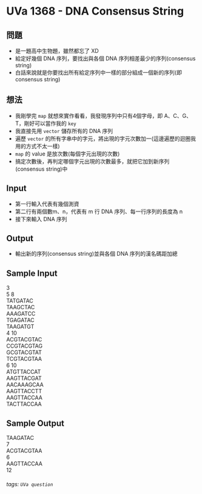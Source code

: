 # UVa 1368 - DNA Consensus String

## 問題
* 是一題高中生物題，雖然都忘了 XD
* 給定好幾個 DNA 序列，要找出與各個 DNA 序列相差最少的序列(consensus string)
* 白話來說就是你要找出所有給定序列中一樣的部分組成一個新的序列(即 consensus string)

## 想法
* 我剛學完 `map` 就想來實作看看，我發現序列中只有4個字母，即 A、C、G、T，剛好可以當作我的 `key`
* 我直接先用 `vector` 儲存所有的 DNA 序列
* 遍歷 `vector` 的所有字串中的字元，將出現的字元次數加一(這邊遍歷的迴圈我用的方式不太一樣)
* `map` 的 value 是放次數(每個字元出現的次數)
* 搞定次數後，再判定哪個字元出現的次數最多，就把它加到新序列(consensus string)中

## Input
* 第一行輸入代表有幾個測資
* 第二行有兩個數m、n，代表有 m 行 DNA 序列、每一行序列的長度為 n
* 接下來輸入 DNA 序列

## Output
* 輸出新的序列(consensus string)並與各個 DNA 序列的漢名碼距加總

## Sample Input  
3  
5 8  
TATGATAC  
TAAGCTAC  
AAAGATCC  
TGAGATAC  
TAAGATGT  
4 10  
ACGTACGTAC  
CCGTACGTAG  
GCGTACGTAT  
TCGTACGTAA  
6 10  
ATGTTACCAT  
AAGTTACGAT  
AACAAAGCAA    
AAGTTACCTT  
AAGTTACCAA  
TACTTACCAA  

## Sample Output
TAAGATAC  
7  
ACGTACGTAA  
6  
AAGTTACCAA  
12  

###### tags: `UVa question`